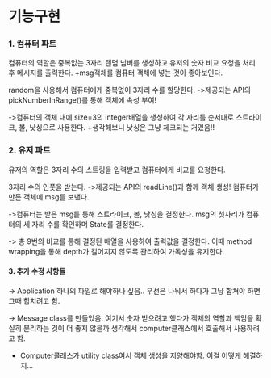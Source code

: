 # 기능구현

### 1. 컴퓨터 파트
컴퓨터의 역할은 중복없는 3자리 랜덤 넘버를 생성하고 유저의 숫자 비교 요청을
처리 후 메시지를 출력한다. +msg객체를 컴퓨터 객체에 넣는 것이 좋아보인다.

random을 사용해서 컴퓨터에게 중복없이 3자리 수를 할당한다.
->제공되는 API의 pickNumberInRange()를 통해 객체에 속성 부여! 

->컴퓨터의 객체 내에 size=3의 integer배열을 생성하여
각 자리를 순서대로 스트라이크, 볼, 낫싱으로 사용한다. +생각해보니 낫싱은
그냥 체크되는 거였음!! 

### 2. 유저 파트
유저의 역할은 3자리 수의 스트링을 입력받고 컴퓨터에게 비교를 요청한다.

3자리 수의 인풋을 받는다. 
->제공되는 API의 readLine()과 함께 객체 생성!
컴퓨터가 만든 객체에 msg를 보낸다.

->컴퓨터는 받은 msg를 통해 스트라이크, 볼, 낫싱을 결정한다.
msg의 첫자리가 컴퓨터의 세 자리 수를 확인하며 State를 결정한다.

-> 총 9번의 비교를 통해 결정된 배열을 사용하여 출력값을 결정한다.
이때 method wrapping을 통해 depth가 길어지지 않도록 관리하여 가독성을 
유지한다.

#### 3. 추가 수정 사항들
-> Application 하나의 파일로 해야하나 싶음.. 우선은 나눠서 하다가 
그냥 합쳐야 하면 그때 합치려고 함. 

-> Message class를 만들었음. 여기서 숫자 받으려고 했다가 
객체의 역할과 책임을 확실히 분리하는 것이 더 좋지 않을까 생각해서 
computer클래스에서 호출해서 사용하려고 함.

+ Computer클래스가 utility class여서 객체 생성을 지양해야함. 
이걸 어떻게 해결하지... 